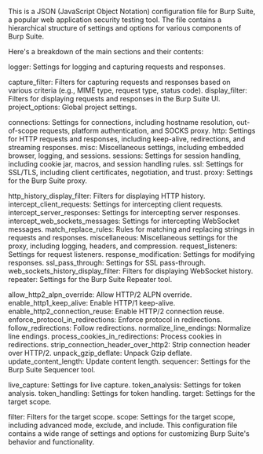 This is a JSON (JavaScript Object Notation) configuration file for Burp Suite, a popular web application security testing tool. The file contains a hierarchical structure of settings and options for various components of Burp Suite.

Here's a breakdown of the main sections and their contents:

logger: Settings for logging and capturing requests and responses.

capture_filter: Filters for capturing requests and responses based on various criteria (e.g., MIME type, request type, status code).
display_filter: Filters for displaying requests and responses in the Burp Suite UI.
project_options: Global project settings.

connections: Settings for connections, including hostname resolution, out-of-scope requests, platform authentication, and SOCKS proxy.
http: Settings for HTTP requests and responses, including keep-alive, redirections, and streaming responses.
misc: Miscellaneous settings, including embedded browser, logging, and sessions.
sessions: Settings for session handling, including cookie jar, macros, and session handling rules.
ssl: Settings for SSL/TLS, including client certificates, negotiation, and trust.
proxy: Settings for the Burp Suite proxy.

http_history_display_filter: Filters for displaying HTTP history.
intercept_client_requests: Settings for intercepting client requests.
intercept_server_responses: Settings for intercepting server responses.
intercept_web_sockets_messages: Settings for intercepting WebSocket messages.
match_replace_rules: Rules for matching and replacing strings in requests and responses.
miscellaneous: Miscellaneous settings for the proxy, including logging, headers, and compression.
request_listeners: Settings for request listeners.
response_modification: Settings for modifying responses.
ssl_pass_through: Settings for SSL pass-through.
web_sockets_history_display_filter: Filters for displaying WebSocket history.
repeater: Settings for the Burp Suite Repeater tool.

allow_http2_alpn_override: Allow HTTP/2 ALPN override.
enable_http1_keep_alive: Enable HTTP/1 keep-alive.
enable_http2_connection_reuse: Enable HTTP/2 connection reuse.
enforce_protocol_in_redirections: Enforce protocol in redirections.
follow_redirections: Follow redirections.
normalize_line_endings: Normalize line endings.
process_cookies_in_redirections: Process cookies in redirections.
strip_connection_header_over_http2: Strip connection header over HTTP/2.
unpack_gzip_deflate: Unpack Gzip deflate.
update_content_length: Update content length.
sequencer: Settings for the Burp Suite Sequencer tool.

live_capture: Settings for live capture.
token_analysis: Settings for token analysis.
token_handling: Settings for token handling.
target: Settings for the target scope.

filter: Filters for the target scope.
scope: Settings for the target scope, including advanced mode, exclude, and include.
This configuration file contains a wide range of settings and options for customizing Burp Suite's behavior and functionality.
